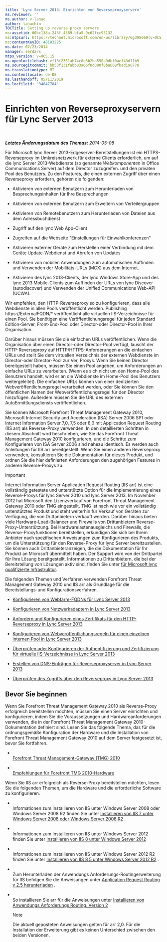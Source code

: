 ```yaml
---
title: 'Lync Server 2013: Einrichten von Reverseproxyservern'
ms.reviewer: ''
ms.author: v-lanac
author: lanachin
TOCTitle: Setting up reverse proxy servers
ms:assetid: 00bc138a-243f-4389-bfa5-9c62fcc95132
ms:mtpsurl: https://technet.microsoft.com/en-us/library/Gg398069(v=OCS.15)
ms:contentKeyID: 48183225
ms.date: 07/23/2014
manager: serdars
mtps_version: v=OCS.15
ms.openlocfilehash: ef13f2351ab74c0e3b2ba558a9dbf0aef43d71b5
ms.sourcegitcommit: bb53f131fabb03a66f0d000f8ba668fbad190778
ms.translationtype: MT
ms.contentlocale: de-DE
ms.lasthandoff: 05/11/2019
ms.locfileid: "34847784"
---
```

<div data-xmlns="http://www.w3.org/1999/xhtml">

<div class="topic" data-xmlns="http://www.w3.org/1999/xhtml" data-msxsl="urn:schemas-microsoft-com:xslt" data-cs="http://msdn.microsoft.com/en-us/">

<div data-asp="http://msdn2.microsoft.com/asp">

# <a name="setting-up-reverse-proxy-servers-for-lync-server-2013"></a>Einrichten von Reverseproxyservern für Lync Server 2013

</div>

<div id="mainSection">

<div id="mainBody">

<span> </span>

_**Letztes Änderungsdatum des Themas:** 2014-05-08_

Für Microsoft lync Server 2013-Edgeserver-Bereitstellungen ist ein HTTPS-Reverseproxy im Umkreisnetzwerk für externe Clients erforderlich, um auf die lync Server 2013-Webdienste (so genannte *Webkomponenten* in Office Communications Server) auf dem Director zuzugreifen. und den privaten Pool des Benutzers. Zu den Features, die einen externen Zugriff über einen Reverseproxy erfordern, gehören die folgenden:

  - Aktivieren von externen Benutzern zum Herunterladen von Besprechungsinhalten für Ihre Besprechungen

  - Aktivieren von externen Benutzern zum Erweitern von Verteilergruppen

  - Aktivieren von Remotebenutzern zum Herunterladen von Dateien aus dem Adressbuchdienst

  - Zugriff auf den lync Web App-Client

  - Zugreifen auf die Webseite "Einstellungen für Einwahlkonferenzen"

  - Aktivieren externer Geräte zum Herstellen einer Verbindung mit dem Geräte Update-Webdienst und Abrufen von Updates

  - Aktivieren von mobilen Anwendungen zum automatischen Auffinden und Verwenden der Mobilitäts-URLs (MCX) aus dem Internet.

  - Aktivieren des lync 2013-Clients, der lync Windows Store-App und des lync 2013 Mobile-Clients zum Auffinden der URLs von lync Discover (autodiscover) und Verwenden der Unified Communications Web-API (UCWA).

Wir empfehlen, den HTTP-Reverseproxy so zu konfigurieren, dass alle Webdienste in allen Pools veröffentlicht werden. Publishing https://ExternalFQDN/\* veröffentlicht alle virtuellen IIS-Verzeichnisse für einen Pool. Sie benötigen eine Veröffentlichungsregel für jeden Standard Edition-Server, Front-End-Pool oder Director-oder Director-Pool in Ihrer Organisation.

Darüber hinaus müssen Sie die einfachen URLs veröffentlichen. Wenn die Organisation über einen Director-oder Director-Pool verfügt, lauscht der HTTP-Reverseproxy auf HTTP/HTTPS-Anforderungen an die einfachen URLs und stellt Sie dem virtuellen Verzeichnis der externen Webdienste im Director-oder Director-Pool zur Ver, Proxys. Wenn Sie keinen Director bereitgestellt haben, müssen Sie einen Pool angeben, um Anforderungen an einfache URLs zu verarbeiten. (Wenn es sich nicht um den Home-Pool des Benutzers handelt, wird er an die Webdienste im Home-Pool des Benutzers weitergeleitet). Die einfachen URLs können von einer dedizierten Webveröffentlichungsregel verarbeitet werden, oder Sie können Sie den öffentlichen Namen der Webveröffentlichungsregel für den Director hinzufügen. Außerdem müssen Sie die URL des externen AutoErmittlungsdiensts veröffentlichen.

Sie können Microsoft Forefront Threat Management Gateway 2010, Microsoft Internet Security and Acceleration (ISA) Server 2006 SP1 oder Internet Information Server 7,0, 7,5 oder 8,0 mit Application Request Routing (IIS arr) als Reverse-Proxy verwenden. In den detaillierten Schritten in diesem Abschnitt wird beschrieben, wie Sie das Forefront Threat Management Gateway 2010 konfigurieren, und die Schritte zum Konfigurieren von ISA Server 2006 sind nahezu identisch. Es werden auch Anleitungen für IIS arr bereitgestellt. Wenn Sie einen anderen Reverseproxy verwenden, konsultieren Sie die Dokumentation für dieses Produkt, und ordnen Sie die hier definierten Anforderungen den zugehörigen Features in anderen Reverse-Proxys zu.

<div>


> [!IMPORTANT]  
> Internet Information Server Application Request Routing (IIS arr) ist eine vollständig getestete und unterstützte Option für die Implementierung eines Reverse-Proxys für lync Server 2010 und lync Server 2013. Im November 2012 hat Microsoft den Lizenzverkauf von Forefront Threat Management Gateway 2010 oder TMG eingestellt. TMG ist nach wie vor ein vollständig unterstütztes Produkt und steht weiterhin für Verkauf von Geräten zur Verfügung, die von Drittanbietern verkauft werden. Darüber hinaus bieten viele Hardware-Load-Balancer und Firewalls von Drittanbietern Reverse-Proxy-Unterstützung. Bei Hardwarelastenausgleichs und Firewalls, die Reverse-Proxyfunktionen bereitstellen, erkundigen Sie sich bei Ihrem Anbieter nach spezifischen Anweisungen zum Konfigurieren des Produkts, um die Unterstützung für den Reverse-Proxy für lync Server bereitzustellen. Sie können auch Drittanbieteranzeigen, die die Dokumentation für Ihr Produkt an Microsoft übermittelt haben. Der Support wird von der Drittpartei für Ihre Lösung bereitgestellt. Informationen zu Drittanbietern, die bei der Bereitstellung von Lösungen aktiv sind, finden Sie unter <A href="http://go.microsoft.com/fwlink/?linkid=268730">für Microsoft lync qualifizierte Infrastruktur</A>.



</div>

Die folgenden Themen und Verfahren verwenden Forefront Threat Management Gateway 2010 und IIS arr als Grundlage für die Bereitstellungs-und Konfigurationsverfahren.

  - [Konfigurieren von Webfarm-FQDNs für Lync Server 2013](lync-server-2013-configure-web-farm-fqdns.md)

  - [Konfigurieren von Netzwerkadaptern in Lync Server 2013](lync-server-2013-configure-network-adapters.md)

  - [Anfordern und Konfigurieren eines Zertifikats für den HTTP-Reverseproxy in Lync Server 2013](lync-server-2013-request-and-configure-a-certificate-for-your-reverse-http-proxy.md)

  - [Konfigurieren von Webveröffentlichungsregeln für einen einzelnen internen Pool in Lync Server 2013](lync-server-2013-configure-web-publishing-rules-for-a-single-internal-pool.md)

  - [Überprüfen oder Konfigurieren der Authentifizierung und Zertifizierung für virtuelle IIS-Verzeichnisse in Lync Server 2013](lync-server-2013-verify-or-configure-authentication-and-certification-on-iis-virtual-directories.md)

  - [Erstellen von DNS-Einträgen für Reverseproxyserver in Lync Server 2013](lync-server-2013-create-dns-records-for-reverse-proxy-servers.md)

  - [Überprüfen des Zugriffs über den Reverseproxy in Lync Server 2013](lync-server-2013-verify-access-through-your-reverse-proxy.md)

<div>

## <a name="before-you-begin"></a>Bevor Sie beginnen

Wenn Sie Forefront Threat Management Gateway 2010 als Reverse-Proxy erfolgreich bereitstellen möchten, müssen Sie einen Server einrichten und konfigurieren, indem Sie die Voraussetzungen und Hardwareanforderungen verwenden, die in der Forefront Threat Management Gateway 2010-Dokumentation definiert sind. Lesen Sie das folgende Thema, das für die ordnungsgemäße Konfiguration der Hardware und die Installation von Forefront Threat Management Gateway 2010 auf dem Server festgesetzt ist, bevor Sie fortfahren.

  - <span></span>  
    [Forefront Threat Management-Gateway (TMG) 2010](http://go.microsoft.com/fwlink/?linkid=291292)

  - <span></span>  
    [Empfehlungen für Forefront TMG 2010-Hardware](http://go.microsoft.com/fwlink/?linkid=291293)

Wenn Sie IIS arr erfolgreich als Reverse-Proxy bereitstellen möchten, lesen Sie die folgenden Themen, um die Hardware und die erforderliche Software zu konfigurieren.

  - <span></span>  
    Informationen zum Installieren von IIS unter Windows Server 2008 oder Windows Server 2008 R2 finden Sie unter [Installieren von IIS 7 unter Windows Server 2008 oder Windows Server 2008 R2](http://go.microsoft.com/fwlink/?linkid=291296) .

  - <span></span>  
    Informationen zum Installieren von IIS unter Windows Server 2012 finden Sie unter [Installieren von IIS 8 unter Windows Server 2012](http://go.microsoft.com/fwlink/?linkid=291297)

  - <span></span>  
    Informationen zum Installieren von IIS unter Windows Server 2012 R2 finden Sie unter [Installieren von IIS 8,5 unter Windows Server 2012 R2](http://go.microsoft.com/fwlink/?linkid=330687) .

  - <span></span>  
    Zum Herunterladen der Anwendungs Anforderungs-Routingerweiterung für IIS befolgen Sie die Anweisungen unter [Application Request Routing v 2.5 herunterladen](http://go.microsoft.com/fwlink/?linkid=291298) .

  - <span></span>  
    So installieren Sie arr für die Anweisungen unter [Installieren von Anwendungs Anforderungs Routing, Version 2](http://go.microsoft.com/fwlink/?linkid=291299)
    
    <div>
    

    > [!NOTE]  
    > Die aktuell geposteten Anweisungen gelten für arr 2,0. Für die Installation der Erweiterung gibt es keinen Unterschied zwischen den beiden Versionen.

    
    </div>

</div>

</div>

<span> </span>

</div>

</div>

</div>

